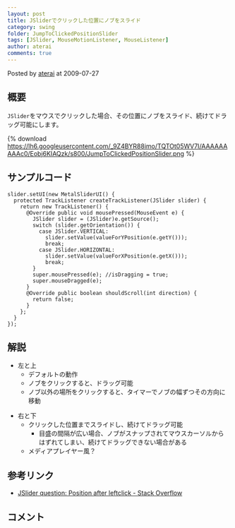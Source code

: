 ```yaml
---
layout: post
title: JSliderでクリックした位置にノブをスライド
category: swing
folder: JumpToClickedPositionSlider
tags: [JSlider, MouseMotionListener, MouseListener]
author: aterai
comments: true
---
```


Posted by [aterai](http://terai.xrea.jp/aterai.html) at 2009-07-27

## 概要
`JSlider`をマウスでクリックした場合、その位置にノブをスライド、続けてドラッグ可能にします。

{% download https://lh6.googleusercontent.com/_9Z4BYR88imo/TQTOt05WV7I/AAAAAAAAAc0/Eobj6KIAQzk/s800/JumpToClickedPositionSlider.png %}

## サンプルコード
<pre class="prettyprint"><code>slider.setUI(new MetalSliderUI() {
  protected TrackListener createTrackListener(JSlider slider) {
    return new TrackListener() {
      @Override public void mousePressed(MouseEvent e) {
        JSlider slider = (JSlider)e.getSource();
        switch (slider.getOrientation()) {
          case JSlider.VERTICAL:
            slider.setValue(valueForYPosition(e.getY()));
            break;
          case JSlider.HORIZONTAL:
            slider.setValue(valueForXPosition(e.getX()));
            break;
        }
        super.mousePressed(e); //isDragging = true;
        super.mouseDragged(e);
      }
      @Override public boolean shouldScroll(int direction) {
        return false;
      }
    };
  }
});
</code></pre>

## 解説
- 左と上
    - デフォルトの動作
    - ノブをクリックすると、ドラッグ可能
    - ノブ以外の場所をクリックすると、タイマーでノブの幅ずつその方向に移動

<!-- dummy comment line for breaking list -->

- 右と下
    - クリックした位置までスライドし、続けてドラッグ可能
        - 目盛の間隔が広い場合、ノブがスナップされてマウスカーソルからはずれてしまい、続けてドラッグできない場合がある
    - メディアプレイヤー風？

<!-- dummy comment line for breaking list -->

## 参考リンク
- [JSlider question: Position after leftclick - Stack Overflow](http://stackoverflow.com/questions/518471/jslider-question-position-after-leftclick)

<!-- dummy comment line for breaking list -->

## コメント
